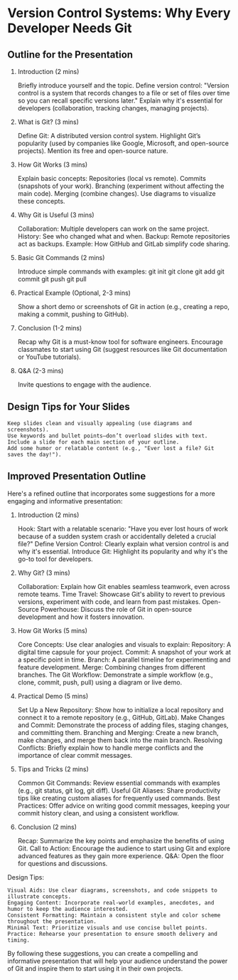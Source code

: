 # Version Control Systems: Why Every Developer Needs Git

## Outline for the Presentation
1. Introduction (2 mins)

    Briefly introduce yourself and the topic.
    Define version control: "Version control is a system that records changes to a file or set of files over time so you can recall specific versions later."
    Explain why it's essential for developers (collaboration, tracking changes, managing projects).

2. What is Git? (3 mins)

    Define Git: A distributed version control system.
    Highlight Git’s popularity (used by companies like Google, Microsoft, and open-source projects).
    Mention its free and open-source nature.

3. How Git Works (3 mins)

    Explain basic concepts:
        Repositories (local vs remote).
        Commits (snapshots of your work).
        Branching (experiment without affecting the main code).
        Merging (combine changes).
    Use diagrams to visualize these concepts.

4. Why Git is Useful (3 mins)

    Collaboration: Multiple developers can work on the same project.
    History: See who changed what and when.
    Backup: Remote repositories act as backups.
    Example: How GitHub and GitLab simplify code sharing.

5. Basic Git Commands (2 mins)

    Introduce simple commands with examples:
        git init
        git clone
        git add
        git commit
        git push
        git pull

6. Practical Example (Optional, 2-3 mins)

    Show a short demo or screenshots of Git in action (e.g., creating a repo, making a commit, pushing to GitHub).

7. Conclusion (1-2 mins)

    Recap why Git is a must-know tool for software engineers.
    Encourage classmates to start using Git (suggest resources like Git documentation or YouTube tutorials).

8. Q&A (2-3 mins)

    Invite questions to engage with the audience.

## Design Tips for Your Slides

    Keep slides clean and visually appealing (use diagrams and screenshots).
    Use keywords and bullet points—don’t overload slides with text.
    Include a slide for each main section of your outline.
    Add some humor or relatable content (e.g., "Ever lost a file? Git saves the day!").

## Improved Presentation Outline

Here's a refined outline that incorporates some suggestions for a more engaging and informative presentation:

1. Introduction (2 mins)

    Hook: Start with a relatable scenario: "Have you ever lost hours of work because of a sudden system crash or accidentally deleted a crucial file?"
    Define Version Control: Clearly explain what version control is and why it's essential.
    Introduce Git: Highlight its popularity and why it's the go-to tool for developers.

2. Why Git? (3 mins)

    Collaboration: Explain how Git enables seamless teamwork, even across remote teams.
    Time Travel: Showcase Git's ability to revert to previous versions, experiment with code, and learn from past mistakes.
    Open-Source Powerhouse: Discuss the role of Git in open-source development and how it fosters innovation.

3. How Git Works (5 mins)

    Core Concepts: Use clear analogies and visuals to explain:
        Repository: A digital time capsule for your project.
        Commit: A snapshot of your work at a specific point in time.
        Branch: A parallel timeline for experimenting and feature development.
        Merge: Combining changes from different branches.
    The Git Workflow: Demonstrate a simple workflow (e.g., clone, commit, push, pull) using a diagram or live demo.

4. Practical Demo (5 mins)

    Set Up a New Repository: Show how to initialize a local repository and connect it to a remote repository (e.g., GitHub, GitLab).
    Make Changes and Commit: Demonstrate the process of adding files, staging changes, and committing them.
    Branching and Merging: Create a new branch, make changes, and merge them back into the main branch.
    Resolving Conflicts: Briefly explain how to handle merge conflicts and the importance of clear commit messages.

5. Tips and Tricks (2 mins)

    Common Git Commands: Review essential commands with examples (e.g., git status, git log, git diff).
    Useful Git Aliases: Share productivity tips like creating custom aliases for frequently used commands.
    Best Practices: Offer advice on writing good commit messages, keeping your commit history clean, and using a consistent workflow.

6. Conclusion (2 mins)

    Recap: Summarize the key points and emphasize the benefits of using Git.
    Call to Action: Encourage the audience to start using Git and explore advanced features as they gain more experience.
    Q&A: Open the floor for questions and discussions.

Design Tips:

    Visual Aids: Use clear diagrams, screenshots, and code snippets to illustrate concepts.
    Engaging Content: Incorporate real-world examples, anecdotes, and humor to keep the audience interested.
    Consistent Formatting: Maintain a consistent style and color scheme throughout the presentation.
    Minimal Text: Prioritize visuals and use concise bullet points.
    Practice: Rehearse your presentation to ensure smooth delivery and timing.

By following these suggestions, you can create a compelling and informative presentation that will help your audience understand the power of Git and inspire them to start using it in their own projects.
